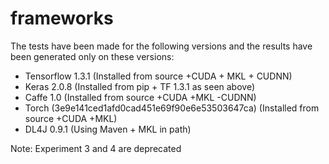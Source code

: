 # frameworks

The tests have been made for the following versions and the results have been
generated only on these versions:

* Tensorflow 1.3.1 (Installed from source +CUDA + MKL + CUDNN)
* Keras 2.0.8 (Installed from pip + TF 1.3.1 as seen above)
* Caffe 1.0 (Installed from source +CUDA +MKL -CUDNN)
* Torch (3e9e141ced1afd0cad451e69f90e6e53503647ca) (Installed from source +CUDA +MKL)
* DL4J 0.9.1 (Using Maven + MKL in path)

Note: Experiment 3 and 4 are deprecated
